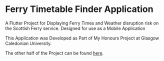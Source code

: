 # Ferry Timetable Finder Application

A Flutter Project for Displaying Ferry Times and Weather disruption risk on the Scottish Ferry service. Designed for use as a Mobile Application

This Application was Developed as Part of My Honours Project at Glasgow Caledonian University.

The other half of the Project can be found [here](https://github.com/Innex42/Honours_API).
